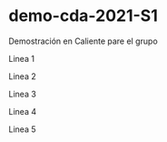 # demo-cda-2021-S1
Demostración en Caliente pare el grupo 

Linea 1

Linea 2 

Linea 3

Linea 4

Linea 5
